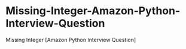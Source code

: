 # Missing-Integer-Amazon-Python-Interview-Question
Missing Integer [Amazon Python Interview Question]
